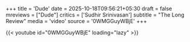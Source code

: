 +++
title = 'Dude'
date = 2025-10-18T09:56:21+05:30
draft = false
mreviews = ["Dude"]
critics = ['Sudhir Srinivasan']
subtitle = "The Long Review"
media = 'video'
source = '0WMGGuyWBjE'
+++

{{< youtube id="0WMGGuyWBjE" loading="lazy" >}}
